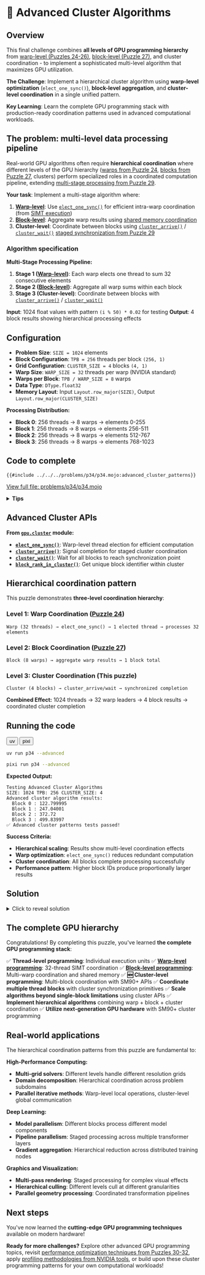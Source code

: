 # 🧠 Advanced Cluster Algorithms

## Overview

This final challenge combines **all levels of GPU programming hierarchy** from [warp-level (Puzzles 24-26)](../puzzle_24/puzzle_24.md), [block-level (Puzzle 27)](../puzzle_27/puzzle_27.md), and cluster coordination - to implement a sophisticated multi-level algorithm that maximizes GPU utilization.

**The Challenge**: Implement a hierarchical cluster algorithm using **warp-level optimization** (`elect_one_sync()`), **block-level aggregation**, and **cluster-level coordination** in a single unified pattern.

**Key Learning**: Learn the complete GPU programming stack with production-ready coordination patterns used in advanced computational workloads.

## The problem: multi-level data processing pipeline

Real-world GPU algorithms often require **hierarchical coordination** where different levels of the GPU hierarchy ([warps from Puzzle 24](../puzzle_24/warp_simt.md), [blocks from Puzzle 27](../puzzle_27/block_sum.md), clusters) perform specialized roles in a coordinated computation pipeline, extending [multi-stage processing from Puzzle 29](../puzzle_29/barrier.md).

**Your task**: Implement a multi-stage algorithm where:
1. **[Warp-level](../puzzle_24/warp_sum.md)**: Use [`elect_one_sync()`](https://docs.modular.com/mojo/stdlib/gpu/cluster/elect_one_sync) for efficient intra-warp coordination (from [SIMT execution](../puzzle_24/warp_simt.md))
2. **[Block-level](../puzzle_27/block_sum.md)**: Aggregate warp results using [shared memory coordination](../puzzle_08/puzzle_08.md)
3. **Cluster-level**: Coordinate between blocks using [`cluster_arrive()`](https://docs.modular.com/mojo/stdlib/gpu/cluster/cluster_arrive) / [`cluster_wait()`](https://docs.modular.com/mojo/stdlib/gpu/cluster/cluster_wait) [staged synchronization from Puzzle 29](../puzzle_29/barrier.md)

### Algorithm specification

**Multi-Stage Processing Pipeline:**
1. **Stage 1 ([Warp-level](../puzzle_24/puzzle_24.md))**: Each warp elects one thread to sum 32 consecutive elements
2. **Stage 2 ([Block-level](../puzzle_27/puzzle_27.md))**: Aggregate all warp sums within each block
3. **Stage 3 (Cluster-level)**: Coordinate between blocks with [`cluster_arrive()`](https://docs.modular.com/mojo/stdlib/gpu/cluster/cluster_arrive) / [`cluster_wait()`](https://docs.modular.com/mojo/stdlib/gpu/cluster/cluster_wait)

**Input**: 1024 float values with pattern `(i % 50) * 0.02` for testing
**Output**: 4 block results showing hierarchical processing effects

## Configuration

- **Problem Size**: `SIZE = 1024` elements
- **Block Configuration**: `TPB = 256` threads per block `(256, 1)`
- **Grid Configuration**: `CLUSTER_SIZE = 4` blocks `(4, 1)`
- **Warp Size**: `WARP_SIZE = 32` threads per warp (NVIDIA standard)
- **Warps per Block**: `TPB / WARP_SIZE = 8` warps
- **Data Type**: `DType.float32`
- **Memory Layout**: Input `Layout.row_major(SIZE)`, Output `Layout.row_major(CLUSTER_SIZE)`

**Processing Distribution:**
- **Block 0**: 256 threads → 8 warps → elements 0-255
- **Block 1**: 256 threads → 8 warps → elements 256-511
- **Block 2**: 256 threads → 8 warps → elements 512-767
- **Block 3**: 256 threads → 8 warps → elements 768-1023

## Code to complete

```mojo
{{#include ../../../problems/p34/p34.mojo:advanced_cluster_patterns}}
```

<a href="{{#include ../_includes/repo_url.md}}/blob/main/problems/p34/p34.mojo" class="filename">View full file: problems/p34/p34.mojo</a>

<details>
<summary><strong>Tips</strong></summary>

<div class="solution-tips">

### **Warp-level optimization patterns**
- Use [`elect_one_sync()`](https://docs.modular.com/mojo/stdlib/gpu/cluster/elect_one_sync) to select one thread per warp for computation (from [warp programming basics](../puzzle_24/warp_sum.md))
- The elected thread should process 32 consecutive elements (leveraging [SIMT execution](../puzzle_24/warp_simt.md))
- Compute warp start with `(local_i // 32) * 32` to find warp boundaries (lane indexing from [warp concepts](../puzzle_24/puzzle_24.md))
- Store warp results back in [shared memory at elected thread's position](../puzzle_08/puzzle_08.md)

### **Block-level aggregation strategy**
- After warp processing, aggregate across all warp results (extending [block coordination from Puzzle 27](../puzzle_27/block_sum.md))
- Read from elected positions: indices 0, 32, 64, 96, 128, 160, 192, 224
- Use loop `for i in range(0, tpb, 32)` to iterate through warp leaders (pattern from [reduction algorithms](../puzzle_12/puzzle_12.md))
- Only thread 0 should compute the final block total (single-writer pattern from [barrier coordination](../puzzle_29/barrier.md))

### **Cluster coordination flow**
1. **Process**: Each block processes its data with hierarchical warp optimization
2. **Signal**: [`cluster_arrive()`](https://docs.modular.com/mojo/stdlib/gpu/cluster/cluster_arrive) indicates completion of local processing
3. **Store**: Thread 0 writes the block result to output
4. **Wait**: [`cluster_wait()`](https://docs.modular.com/mojo/stdlib/gpu/cluster/cluster_wait) ensures all blocks complete before termination

### **Data scaling and bounds checking**
- Scale input by `Float32(block_id + 1)` to create distinct block patterns
- Always check `global_i < size` before reading input (from [guards in Puzzle 3](../puzzle_03/puzzle_03.md))
- Use `barrier()` between processing phases within blocks (from [synchronization patterns](../puzzle_29/barrier.md))
- Handle warp boundary conditions carefully in loops (considerations from [warp programming](../puzzle_24/warp_simt.md))

</div>
</details>

## Advanced Cluster APIs

**From [`gpu.cluster`](https://docs.modular.com/mojo/stdlib/gpu/cluster/) module:**

- **[`elect_one_sync()`](https://docs.modular.com/mojo/stdlib/gpu/cluster/elect_one_sync)**: Warp-level thread election for efficient computation
- **[`cluster_arrive()`](https://docs.modular.com/mojo/stdlib/gpu/cluster/cluster_arrive)**: Signal completion for staged cluster coordination
- **[`cluster_wait()`](https://docs.modular.com/mojo/stdlib/gpu/cluster/cluster_wait)**: Wait for all blocks to reach synchronization point
- **[`block_rank_in_cluster()`](https://docs.modular.com/mojo/stdlib/gpu/cluster/block_rank_in_cluster)**: Get unique block identifier within cluster

## Hierarchical coordination pattern

This puzzle demonstrates **three-level coordination hierarchy**:

### **Level 1: Warp Coordination** ([Puzzle 24](../puzzle_24/puzzle_24.md))
```
Warp (32 threads) → elect_one_sync() → 1 elected thread → processes 32 elements
```

### **Level 2: Block Coordination** ([Puzzle 27](../puzzle_27/puzzle_27.md))
```
Block (8 warps) → aggregate warp results → 1 block total
```

### **Level 3: Cluster Coordination** (This puzzle)
```
Cluster (4 blocks) → cluster_arrive/wait → synchronized completion
```

**Combined Effect:** 1024 threads → 32 warp leaders → 4 block results → coordinated cluster completion

## Running the code

<div class="code-tabs" data-tab-group="package-manager">
  <div class="tab-buttons">
    <button class="tab-button">uv</button>
    <button class="tab-button">pixi</button>
  </div>
  <div class="tab-content">

```bash
uv run p34 --advanced
```

  </div>
  <div class="tab-content">

```bash
pixi run p34 --advanced
```

  </div>
</div>

**Expected Output:**
```
Testing Advanced Cluster Algorithms
SIZE: 1024 TPB: 256 CLUSTER_SIZE: 4
Advanced cluster algorithm results:
  Block 0 : 122.799995
  Block 1 : 247.04001
  Block 2 : 372.72
  Block 3 : 499.83997
✅ Advanced cluster patterns tests passed!
```

**Success Criteria:**
- **Hierarchical scaling**: Results show multi-level coordination effects
- **Warp optimization**: `elect_one_sync()` reduces redundant computation
- **Cluster coordination**: All blocks complete processing successfully
- **Performance pattern**: Higher block IDs produce proportionally larger results

## Solution

<details class="solution-details">
<summary>Click to reveal solution</summary>

```mojo
{{#include ../../../solutions/p34/p34.mojo:advanced_cluster_patterns_solution}}
```

<div class="solution-explanation">

**The advanced cluster patterns solution demonstrates a sophisticated three-level hierarchical optimization that combines warp, block, and cluster coordination for maximum GPU utilization:**

## **Level 1: Warp-Level Optimization (Thread Election)**

**Data preparation and scaling:**
```mojo
var data_scale = Float32(block_id + 1)  # Block-specific scaling factor
if global_i < size:
    shared_data[local_i] = input[global_i] * data_scale
else:
    shared_data[local_i] = 0.0  # Zero-pad for out-of-bounds
barrier()  # Ensure all threads complete data loading
```

**Warp-level thread election:**
```mojo
if elect_one_sync():  # Hardware elects exactly 1 thread per warp
    var warp_sum: Float32 = 0.0
    var warp_start = (local_i // 32) * 32  # Calculate warp boundary
    for i in range(32):  # Process entire warp's data
        if warp_start + i < tpb:
            warp_sum += shared_data[warp_start + i][0]
    shared_data[local_i] = warp_sum  # Store result at elected thread's position
```

**Warp boundary calculation explained:**
- **Thread 37** (in warp 1): `warp_start = (37 // 32) * 32 = 1 * 32 = 32`
- **Thread 67** (in warp 2): `warp_start = (67 // 32) * 32 = 2 * 32 = 64`
- **Thread 199** (in warp 6): `warp_start = (199 // 32) * 32 = 6 * 32 = 192`

**Election pattern visualization (TPB=256, 8 warps):**
```
Warp 0 (threads 0-31):   elect_one_sync() → Thread 0   processes elements 0-31
Warp 1 (threads 32-63):  elect_one_sync() → Thread 32  processes elements 32-63
Warp 2 (threads 64-95):  elect_one_sync() → Thread 64  processes elements 64-95
Warp 3 (threads 96-127): elect_one_sync() → Thread 96  processes elements 96-127
Warp 4 (threads 128-159):elect_one_sync() → Thread 128 processes elements 128-159
Warp 5 (threads 160-191):elect_one_sync() → Thread 160 processes elements 160-191
Warp 6 (threads 192-223):elect_one_sync() → Thread 192 processes elements 192-223
Warp 7 (threads 224-255):elect_one_sync() → Thread 224 processes elements 224-255
```

## **Level 2: Block-level aggregation (Warp Leader Coordination)**

**Inter-warp synchronization:**
```mojo
barrier()  # Ensure all warps complete their elected computations
```

**Warp leader aggregation (Thread 0 only):**
```mojo
if local_i == 0:
    var block_total: Float32 = 0.0
    for i in range(0, tpb, 32):  # Iterate through warp leader positions
        if i < tpb:
            block_total += shared_data[i][0]  # Sum warp results
    output[block_id] = block_total
```

**Memory access pattern:**
- Thread 0 reads from: `shared_data[0]`, `shared_data[32]`, `shared_data[64]`, `shared_data[96]`, `shared_data[128]`, `shared_data[160]`, `shared_data[192]`, `shared_data[224]`
- These positions contain the warp sums computed by elected threads
- Result: 8 warp sums → 1 block total

## **Level 3: Cluster-level staged synchronization**

**Staged synchronization approach:**
```mojo
cluster_arrive()  # Non-blocking: signal this block's completion
# ... Thread 0 computes and stores block result ...
cluster_wait()    # Blocking: wait for all blocks to complete
```

**Why staged synchronization?**
- **[`cluster_arrive()`](https://docs.modular.com/mojo/stdlib/gpu/cluster/cluster_arrive)** called **before** final computation allows overlapping work
- Block can compute its result while other blocks are still processing
- **[`cluster_wait()`](https://docs.modular.com/mojo/stdlib/gpu/cluster/cluster_wait)** ensures deterministic completion order
- More efficient than [`cluster_sync()`](https://docs.modular.com/mojo/stdlib/gpu/cluster/cluster_sync) for independent block computations

## **Advanced pattern characteristics**

**Hierarchical computation reduction:**
1. **256 threads** → **8 elected threads** (32x reduction per block)
2. **8 warp sums** → **1 block total** (8x reduction per block)
3. **4 blocks** → **staged completion** (synchronized termination)
4. **Total efficiency**: 256x reduction in redundant computation per block

**Memory access optimization:**
- **Level 1**: Coalesced reads from `input[global_i]`, scaled writes to shared memory
- **Level 2**: Elected threads perform warp-level aggregation (8 computations vs 256)
- **Level 3**: Thread 0 performs block-level aggregation (1 computation vs 8)
- **Result**: Minimized memory bandwidth usage through hierarchical reduction

**Synchronization hierarchy:**
1. **`barrier()`**: Intra-block thread synchronization (after data loading and warp processing)
2. **[`cluster_arrive()`](https://docs.modular.com/mojo/stdlib/gpu/cluster/cluster_arrive)**: Inter-block signaling (non-blocking, enables work overlap)
3. **[`cluster_wait()`](https://docs.modular.com/mojo/stdlib/gpu/cluster/cluster_wait)**: Inter-block synchronization (blocking, ensures completion order)

**Why this is "advanced":**
- **Multi-level optimization**: Combines warp, block, and cluster programming techniques
- **Hardware efficiency**: Leverages [`elect_one_sync()`](https://docs.modular.com/mojo/stdlib/gpu/cluster/elect_one_sync) for optimal warp utilization
- **Staged coordination**: Uses advanced cluster APIs for flexible synchronization
- **Production-ready**: Demonstrates patterns used in real-world GPU libraries

**Real-world performance benefits:**
- **Reduced memory pressure**: Fewer threads accessing shared memory simultaneously
- **Better warp utilization**: Elected threads perform focused computation
- **Scalable coordination**: Staged synchronization handles larger cluster sizes
- **Algorithm flexibility**: Foundation for complex multi-stage processing pipelines

**Complexity analysis:**
- **Warp level**: O(32) operations per elected thread = O(256) total per block
- **Block level**: O(8) aggregation operations per block
- **Cluster level**: O(1) synchronization overhead per block
- **Total**: Linear complexity with massive parallelization benefits

</div>
</details>

## The complete GPU hierarchy

Congratulations! By completing this puzzle, you've learned **the complete GPU programming stack**:

✅ **Thread-level programming**: Individual execution units
✅ **[Warp-level programming](../puzzle_24/puzzle_24.md)**: 32-thread SIMT coordination
✅ **[Block-level programming](../puzzle_27/puzzle_27.md)**: Multi-warp coordination and shared memory
✅ **🆕 Cluster-level programming**: Multi-block coordination with SM90+ APIs
✅ **Coordinate multiple thread blocks** with cluster synchronization primitives
✅ **Scale algorithms beyond single-block limitations** using cluster APIs
✅ **Implement hierarchical algorithms** combining warp + block + cluster coordination
✅ **Utilize next-generation GPU hardware** with SM90+ cluster programming

## Real-world applications

The hierarchical coordination patterns from this puzzle are fundamental to:

**High-Performance Computing:**
- **Multi-grid solvers**: Different levels handle different resolution grids
- **Domain decomposition**: Hierarchical coordination across problem subdomains
- **Parallel iterative methods**: Warp-level local operations, cluster-level global communication

**Deep Learning:**
- **Model parallelism**: Different blocks process different model components
- **Pipeline parallelism**: Staged processing across multiple transformer layers
- **Gradient aggregation**: Hierarchical reduction across distributed training nodes

**Graphics and Visualization:**
- **Multi-pass rendering**: Staged processing for complex visual effects
- **Hierarchical culling**: Different levels cull at different granularities
- **Parallel geometry processing**: Coordinated transformation pipelines

## Next steps

You've now learned the **cutting-edge GPU programming techniques** available on modern hardware!

**Ready for more challenges?** Explore other advanced GPU programming topics, revisit [performance optimization techniques from Puzzles 30-32](../puzzle_30/puzzle_30.md), apply [profiling methodologies from NVIDIA tools](../puzzle_30/nvidia_profiling_basics.md), or build upon these cluster programming patterns for your own computational workloads!
